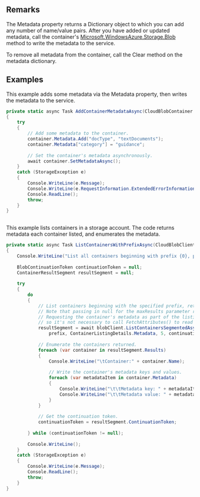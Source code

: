 ## Remarks  
 The Metadata property returns a Dictionary object  to which you can add any number of name/value pairs. After you have added or updated metadata, call the container's [Microsoft.WindowsAzure.Storage.Blob](assetId:///N:Microsoft.WindowsAzure.Storage.Blob?qualifyHint=False&autoUpgrade=True) method to write the metadata to the service.  
  
 To remove all metadata from the container, call the Clear method on the metadata dictionary.  
  
## Examples  
 This example adds some metadata via the Metadata property, then writes the metadata to the service.  
  
```c#  
private static async Task AddContainerMetadataAsync(CloudBlobContainer container)  
{  
    try  
    {  
        // Add some metadata to the container.  
        container.Metadata.Add("docType", "textDocuments");  
        container.Metadata["category"] = "guidance";  
  
        // Set the container's metadata asynchronously.  
        await container.SetMetadataAsync();  
    }  
    catch (StorageException e)  
    {  
        Console.WriteLine(e.Message);  
        Console.WriteLine(e.RequestInformation.ExtendedErrorInformation);  
        Console.ReadLine();  
        throw;  
    }  
}  
  
```  
  
 This example lists containers in a storage account. The code returns metadata each container listed, and enumerates the metadata.  
  
```c#  
private static async Task ListContainersWithPrefixAsync(CloudBlobClient blobClient, string prefix)  
{  
    Console.WriteLine("List all containers beginning with prefix {0}, plus container metadata:", prefix);  
  
    BlobContinuationToken continuationToken = null;  
    ContainerResultSegment resultSegment = null;  
  
    try  
    {  
        do  
        {  
            // List containers beginning with the specified prefix, returning segments of 5 results each.   
            // Note that passing in null for the maxResults parameter returns the maximum number of results (up to 5000).  
            // Requesting the container's metadata as part of the listing operation populates the metadata,   
            // so it's not necessary to call FetchAttributes() to read the metadata.  
            resultSegment = await blobClient.ListContainersSegmentedAsync(  
                prefix, ContainerListingDetails.Metadata, 5, continuationToken, null, null);  
  
            // Enumerate the containers returned.  
            foreach (var container in resultSegment.Results)  
            {  
                Console.WriteLine("\tContainer:" + container.Name);  
  
                // Write the container's metadata keys and values.  
                foreach (var metadataItem in container.Metadata)  
                {  
                    Console.WriteLine("\t\tMetadata key: " + metadataItem.Key);  
                    Console.WriteLine("\t\tMetadata value: " + metadataItem.Value);  
                }  
            }  
  
            // Get the continuation token.  
            continuationToken = resultSegment.ContinuationToken;  
  
        } while (continuationToken != null);  
  
        Console.WriteLine();  
    }  
    catch (StorageException e)  
    {  
        Console.WriteLine(e.Message);  
        Console.ReadLine();  
        throw;  
    }  
}  
  
```